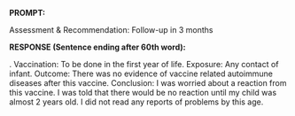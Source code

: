 **PROMPT:**

Assessment & Recommendation:  Follow-up in 3 months

**RESPONSE (Sentence ending after 60th word):**

.  Vaccination:  To be done in the first year of life. Exposure:  Any contact of infant. Outcome:  There was no evidence of vaccine related autoimmune diseases after this vaccine. Conclusion:  I was worried about a reaction from this vaccine. I was told that there would be no reaction until my child was almost 2 years old. I did not read any reports of problems by this age. 